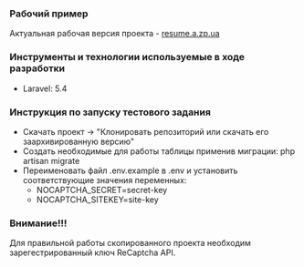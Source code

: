 ### Рабочий пример ###
Актуальная рабочая версия проекта - [resume.a.zp.ua](http://resume.a.zp.ua)

### Инструменты и технологии используемые в ходе разработки ###
* Laravel: 5.4

### Инструкция по запуску тестового задания ###

* Скачать проект -> "Клонировать репозиторий или скачать его заархивированную версию"
* Создать необходимые для работы таблицы применив миграции: php artisan migrate
* Переименовать файл .env.example в .env и установить соответствующие значения переменных:
    * NOCAPTCHA_SECRET=secret-key
    * NOCAPTCHA_SITEKEY=site-key

### Внимание!!! ###
Для правильной работы скопированного проекта необходим зарегестрированный ключ ReCaptcha API.